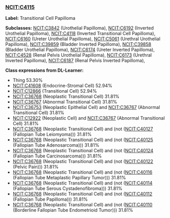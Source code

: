 
### [NCIT:C4115](http://purl.obolibrary.org/obo/NCIT_C4115)
**Label:** Transitional Cell Papilloma

**Subclasses:** [NCIT:C3842](http://purl.obolibrary.org/obo/NCIT_C3842) (Urothelial Papilloma), [NCIT:C6192](http://purl.obolibrary.org/obo/NCIT_C6192) (Inverted Urothelial Papilloma), [NCIT:C4118](http://purl.obolibrary.org/obo/NCIT_C4118) (Inverted Transitional Cell Papilloma), [NCIT:C6160](http://purl.obolibrary.org/obo/NCIT_C6160) (Ureter Urothelial Papilloma), [NCIT:C5061](http://purl.obolibrary.org/obo/NCIT_C5061) (Urethral Urothelial Papilloma), [NCIT:C39859](http://purl.obolibrary.org/obo/NCIT_C39859) (Bladder Inverted Papilloma), [NCIT:C39858](http://purl.obolibrary.org/obo/NCIT_C39858) (Bladder Urothelial Papilloma), [NCIT:C6174](http://purl.obolibrary.org/obo/NCIT_C6174) (Ureter Inverted Papilloma), [NCIT:C4528](http://purl.obolibrary.org/obo/NCIT_C4528) (Renal Pelvis Urothelial Papilloma), [NCIT:C6173](http://purl.obolibrary.org/obo/NCIT_C6173) (Urethral Inverted Papilloma), [NCIT:C6187](http://purl.obolibrary.org/obo/NCIT_C6187) (Renal Pelvis Inverted Papilloma), 

**Class expressions from DL-Learner:**

- Thing 53.30%
- [NCIT:C41608](http://purl.obolibrary.org/obo/NCIT_C41608) (Endocrine-Stromal Cell) 52.94%
- [NCIT:C12866](http://purl.obolibrary.org/obo/NCIT_C12866) (Transitional Cell) 52.94%
- [NCIT:C36768](http://purl.obolibrary.org/obo/NCIT_C36768) (Neoplastic Transitional Cell) 31.81%
- [NCIT:C36767](http://purl.obolibrary.org/obo/NCIT_C36767) (Abnormal Transitional Cell) 31.81%
- [NCIT:C36753](http://purl.obolibrary.org/obo/NCIT_C36753) (Neoplastic Epithelial Cell) and [NCIT:C36767](http://purl.obolibrary.org/obo/NCIT_C36767) (Abnormal Transitional Cell) 31.81%
- [NCIT:C12922](http://purl.obolibrary.org/obo/NCIT_C12922) (Neoplastic Cell) and [NCIT:C36767](http://purl.obolibrary.org/obo/NCIT_C36767) (Abnormal Transitional Cell) 31.81%
- [NCIT:C36768](http://purl.obolibrary.org/obo/NCIT_C36768) (Neoplastic Transitional Cell) and (not ([NCIT:C40127](http://purl.obolibrary.org/obo/NCIT_C40127) (Fallopian Tube Leiomyoma))) 31.81%
- [NCIT:C36768](http://purl.obolibrary.org/obo/NCIT_C36768) (Neoplastic Transitional Cell) and (not ([NCIT:C40125](http://purl.obolibrary.org/obo/NCIT_C40125) (Fallopian Tube Adenosarcoma))) 31.81%
- [NCIT:C36768](http://purl.obolibrary.org/obo/NCIT_C36768) (Neoplastic Transitional Cell) and (not ([NCIT:C40124](http://purl.obolibrary.org/obo/NCIT_C40124) (Fallopian Tube Carcinosarcoma))) 31.81%
- [NCIT:C36768](http://purl.obolibrary.org/obo/NCIT_C36768) (Neoplastic Transitional Cell) and (not ([NCIT:C40122](http://purl.obolibrary.org/obo/NCIT_C40122) (Pelvic Pain))) 31.81%
- [NCIT:C36768](http://purl.obolibrary.org/obo/NCIT_C36768) (Neoplastic Transitional Cell) and (not ([NCIT:C40116](http://purl.obolibrary.org/obo/NCIT_C40116) (Fallopian Tube Metaplastic Papillary Tumor))) 31.81%
- [NCIT:C36768](http://purl.obolibrary.org/obo/NCIT_C36768) (Neoplastic Transitional Cell) and (not ([NCIT:C40114](http://purl.obolibrary.org/obo/NCIT_C40114) (Fallopian Tube Serous Cystadenofibroma))) 31.81%
- [NCIT:C36768](http://purl.obolibrary.org/obo/NCIT_C36768) (Neoplastic Transitional Cell) and (not ([NCIT:C40112](http://purl.obolibrary.org/obo/NCIT_C40112) (Fallopian Tube Papilloma))) 31.81%
- [NCIT:C36768](http://purl.obolibrary.org/obo/NCIT_C36768) (Neoplastic Transitional Cell) and (not ([NCIT:C40110](http://purl.obolibrary.org/obo/NCIT_C40110) (Borderline Fallopian Tube Endometrioid Tumor))) 31.81%


